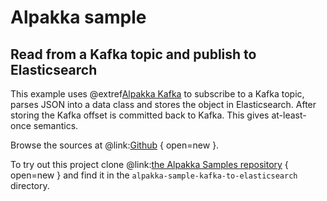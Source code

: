 # Alpakka sample

## Read from a Kafka topic and publish to Elasticsearch

This example uses @extref[Alpakka Kafka](alpakka-kafka:) to subscribe to a Kafka topic, parses JSON into a data class and stores the object in Elasticsearch. After storing the Kafka offset is committed back to Kafka. This gives at-least-once semantics.

Browse the sources at @link:[Github](https://github.com/akka/alpakka-samples/tree/master/alpakka-sample-kafka-to-elasticsearch) { open=new }.

To try out this project clone @link:[the Alpakka Samples repository](https://github.com/akka/alpakka-samples) { open=new } and find it in the `alpakka-sample-kafka-to-elasticsearch` directory.
